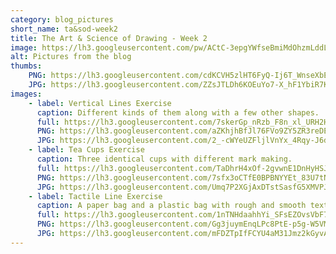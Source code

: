 ```yaml
---
category: blog_pictures
short_name: ta&sod-week2
title: The Art & Science of Drawing - Week 2
image: https://lh3.googleusercontent.com/pw/ACtC-3epgYWfseBmiMdOhzmLddLJobTe59hx0omX_WvmLqJpi6gc6NvH0evW27-hemHUF6bNKd9iYl7x6WYaPRucRnPP0qIDI73Rfzr-G8D5_fAIswOvVRqNc2RdxCSLbgN8RJxWkKAz4WTh_6WElMRgrwjG=w1200-h630-no?authuser=0
alt: Pictures from the blog
thumbs:
    PNG: https://lh3.googleusercontent.com/cdKCVH5zlHT6FyQ-Ij6T_WnseXbEWEOpIOHWpbaRlI5XCIxttnzyqFUbJEzDRUTocaaItUoeLWWDgnKiuEAab_7cByL7Sab9rBsKKoQkM1-6GHZ6kifR96VsW_p0lR83YCDXDZLhGg
    JPG: https://lh3.googleusercontent.com/ZZsJTLDh6KOEuYo7-X_hF1YbiR7KS6eRAepWQGhKVWMsot8dfvV8bZeclwGr4570I1XMrbyFp4t0J9irsHyHg_ovG9v6p-kdFNy4Y9-dScqR5rk7qQRjXLsN-dAxUJNGflBYJMEy-g
images:
    - label: Vertical Lines Exercise
      caption: Different kinds of them along with a few other shapes.
      full: https://lh3.googleusercontent.com/7skerGp_nRzb_F8n_xl_URH2HVfUqj67HTrcT4XLwbCKtf3s8noC_RECDh6taehugRpYdc6StrYNJwwTbrlAhX5UT_fRKxpiry_HqY8-Awyb2IuF8vwq3fbUU9lpp_JNAVfzwYDddw=w2400
      PNG: https://lh3.googleusercontent.com/aZKhjhBfJl76FVo9ZY5ZR3reDEWg7c8IZ2MF1VBjnX6k2PD30d6gL-CiAvzcUhXKxsTpGNcAzJ5qlrIq_-DywzMSXWzDWTj9eg10cPebf_6frfZxg4lptVNMdtzJsrMBrqy8oYlzpQ
      JPG: https://lh3.googleusercontent.com/2_-cWYeUZFljlVnYx_4Rqy-J6d3J2HG4aWILhzl_6u98iiuGG68fyvJWPCHzU26Yev3pJn6-a39vYjFbK6gA4yN0jXxjwJ9d9QuMd5skgUBu7IVpXyJIAsiGLMo65cZsX1ZaaJ4J2g
    - label: Tea Cups Exercise
      caption: Three identical cups with different mark making.
      full: https://lh3.googleusercontent.com/TaDhrH4xOf-2gvwnE1DnHyHSJzYXOR8Hw9a54y3r1uV09YJbknOmCdVhjigGUKZsVoIBSO-ECQFkNXLj-523MI5OFFvjg4NUmIJsI6KznXw_XV9Z5Pl3OTe_Y9rCBf1G4MzAc274fw=w1440-h1080
      PNG: https://lh3.googleusercontent.com/7sfx3oCTfE0BPBNYYEt_83U7tN8sKNwOM0JvcSjTiia1l8P2JlYbb2Obxk28VbffR_Uht3NeQdPz7LwyTOtmX9LBIqreK2FVf5qhSKqu4XPyiVwoB7T8q45BA5WQPP8_FsZinS_nDQ
      JPG: https://lh3.googleusercontent.com/Umq7P2XGjAxDTstSasfG5XMVPJcJD4q31lNx6LCwm1UC1X3tbeMmQuc_ZAZX8Qt4DgsAApMnSmmo0p9vwqCGoDjZuGOObwFifO9kXtvtgYITAOobpC8hR2EYkby0Ndl_bF2NhOZYLw
    - label: Tactile Line Exercise
      caption: A paper bag and a plastic bag with rough and smooth textures respectively.
      full: https://lh3.googleusercontent.com/1nTNHdaahhYi_SFsEZOvsVbF7v454iDsxqVKgwDGIbprRb01Xh3r5UubDds8-dG9CMe2kh_Jo4zu0oDiQGH798uScKBC012lpJmRao8TvwkSoa6NmQ7jQyyACZKQJ_Q1d7K4dybtag=w1440-h1080
      PNG: https://lh3.googleusercontent.com/Gg3juymEnqLPc8PtE-p5g-W5VMxHSVUBRlLWS_ItdQjxTajoD2-BRwDSp8Tvf459dYQB-LB4FS4C1j_PP7_guHjTlGWZYIYFmQtcQkeevafse4JsAP5ZcDowt0AHB1ulxuMtLeQ1bw
      JPG: https://lh3.googleusercontent.com/mFDZTpIfFCYU4aM31Jmz2kGyvADGybtbkkmxjCzSLFBHJzfYFm9IgLRio8w5g3sPx5RMe05pwTXwRk5bMhOVfuVdm1eBSBB5DcTMkrtdeHaaP0XKtdS1a6FSHdd82h9EXsPwDtKFfg
---
```

